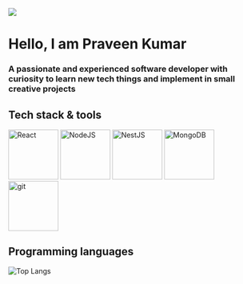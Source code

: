 ![](https://komarev.com/ghpvc/?username=praveenganeshcp&style=flat-square)
# Hello, I am Praveen Kumar
### A passionate and experienced software developer with curiosity to learn new tech things and implement in small creative projects
## Tech stack & tools

<div>
  <a href="https://react.dev/" target="_blank"><img alt="React" height="100" width="100" src="https://cdn.jsdelivr.net/gh/devicons/devicon@latest/icons/react/react-original.svg" /></a>
  <a href="https://nodejs.org/en/" target="_blank"><img alt="NodeJS" height="100" width="100"  src="https://cdn.jsdelivr.net/gh/devicons/devicon/icons/nodejs/nodejs-original.svg" /></a>
  <a href="https://nestjs.com/" target="_blank"><img alt="NestJS" height="100" width="100"  src="https://cdn.jsdelivr.net/gh/devicons/devicon@latest/icons/nestjs/nestjs-original.svg" /></a>
  <a href="https://www.mongodb.com/" target="_blank"><img alt="MongoDB" height="100" width="100" src="https://cdn.jsdelivr.net/gh/devicons/devicon/icons/mongodb/mongodb-plain.svg" /></a>
   <a href="https://git-scm.com/" target="_blank"><img alt="git" height="100" width="100" src="https://cdn.jsdelivr.net/gh/devicons/devicon/icons/git/git-original.svg" /></a>

</div>

## Programming languages
![Top Langs](https://github-readme-stats.vercel.app/api/top-langs/?username=praveenganeshcp&layout=compact&theme=dark)

<!---
praveenganeshcp/praveenganeshcp is a ✨ special ✨ repository because its `README.md` (this file) appears on your GitHub profile.
You can click the Preview link to take a look at your changes.
--->
